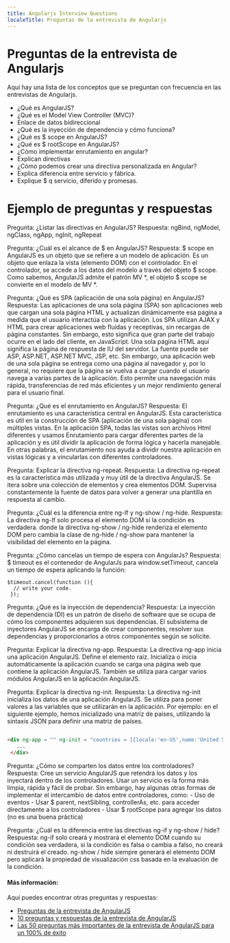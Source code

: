 ```yaml
---
title: Angularjs Interview Questions
localeTitle: Preguntas de la entrevista de Angularjs
---
```

# Preguntas de la entrevista de Angularjs

Aquí hay una lista de los conceptos que se preguntan con frecuencia en las entrevistas de Angularjs.

*   ¿Qué es AngularJS?
*   ¿Qué es el Model View Controller (MVC)?
*   Enlace de datos bidireccional
*   ¿Qué es la inyección de dependencia y cómo funciona?
*   ¿Qué es $ scope en AngularJS?
*   ¿Qué es $ rootScope en AngularJS?
*   ¿Cómo implementar enrutamiento en angular?
*   Explican directivas
*   ¿Cómo podemos crear una directiva personalizada en Angular?
*   Explica diferencia entre servicio y fábrica.
*   Explique $ q servicio, diferido y promesas.

# Ejemplo de preguntas y respuestas

Pregunta: ¿Listar las directivas en AngularJS? Respuesta: ngBind, ngModel, ngClass, ngApp, ngInit, ngRepeat

Pregunta: ¿Cuál es el alcance de $ en AngularJS? Respuesta: $ scope en AngularJS es un objeto que se refiere a un modelo de aplicación. Es un objeto que enlaza la vista (elemento DOM) con el controlador. En el controlador, se accede a los datos del modelo a través del objeto $ scope. Como sabemos, AngularJS admite el patrón MV \*, el objeto $ scope se convierte en el modelo de MV \*.

Pregunta: ¿Qué es SPA (aplicación de una sola página) en AngularJS? Respuesta: Las aplicaciones de una sola página (SPA) son aplicaciones web que cargan una sola página HTML y actualizan dinámicamente esa página a medida que el usuario interactúa con la aplicación. Los SPA utilizan AJAX y HTML para crear aplicaciones web fluidas y receptivas, sin recargas de página constantes. Sin embargo, esto significa que gran parte del trabajo ocurre en el lado del cliente, en JavaScript. Una sola página HTML aquí significa la página de respuesta de IU del servidor. La fuente puede ser ASP, ASP.NET, ASP.NET MVC, JSP, etc. Sin embargo, una aplicación web de una sola página se entrega como una página al navegador y, por lo general, no requiere que la página se vuelva a cargar cuando el usuario navega a varias partes de la aplicación. Esto permite una navegación más rápida, transferencias de red más eficientes y un mejor rendimiento general para el usuario final.

Pregunta: ¿Qué es el enrutamiento en AngularJS? Respuesta: El enrutamiento es una característica central en AngularJS. Esta característica es útil en la construcción de SPA (aplicación de una sola página) con múltiples vistas. En la aplicación SPA, todas las vistas son archivos Html diferentes y usamos Enrutamiento para cargar diferentes partes de la aplicación y es útil dividir la aplicación de forma lógica y hacerla manejable. En otras palabras, el enrutamiento nos ayuda a dividir nuestra aplicación en vistas lógicas y a vincularlas con diferentes controladores.

Pregunta: Explicar la directiva ng-repeat. Respuesta: La directiva ng-repeat es la característica más utilizada y muy útil de la directiva AngularJS. Se itera sobre una colección de elementos y crea elementos DOM. Supervisa constantemente la fuente de datos para volver a generar una plantilla en respuesta al cambio.

Pregunta: ¿Cuál es la diferencia entre ng-If y ng-show / ng-hide. Respuesta: La directiva ng-If solo procesa el elemento DOM si la condición es verdadera. donde la directiva ng-show / ng-hide renderiza el elemento DOM pero cambia la clase de ng-hide / ng-show para mantener la visibilidad del elemento en la página.

Pregunta: ¿Cómo cancelas un tiempo de espera con AngularJs? Respuesta: $ timeout es el contenedor de AngularJs para window.setTimeout, cancela un tiempo de espera aplicando la función:
```
$timeout.cancel(function (){ 
  // write your code. 
 }); 
```

Pregunta: ¿Qué es la inyección de dependencia? Respuesta: La inyección de dependencia (DI) es un patrón de diseño de software que se ocupa de cómo los componentes adquieren sus dependencias. El subsistema de inyectores AngularJS se encarga de crear componentes, resolver sus dependencias y proporcionarlos a otros componentes según se solicite.

Pregunta: Explicar la directiva ng-app. Respuesta: La directiva ng-app inicia una aplicación AngularJS. Define el elemento raíz. Inicializa o inicia automáticamente la aplicación cuando se carga una página web que contiene la aplicación AngularJS. También se utiliza para cargar varios módulos AngularJS en la aplicación AngularJS.

Pregunta: Explicar la directiva ng-init. Respuesta: La directiva ng-init inicializa los datos de una aplicación AngularJS. Se utiliza para poner valores a las variables que se utilizarán en la aplicación. Por ejemplo: en el siguiente ejemplo, hemos inicializado una matriz de países, utilizando la sintaxis JSON para definir una matriz de países.

```html

<div ng-app = "" ng-init = "countries = [{locale:'en-US',name:'United States'}, {locale:'en-GB',name:'United Kingdom'}, {locale:'en-FR',name:'France'}]"> 
   ... 
 </div> 
```

Pregunta: ¿Cómo se comparten los datos entre los controladores? Respuesta: Cree un servicio AngularJS que retendrá los datos y los inyectará dentro de los controladores. Usar un servicio es la forma más limpia, rápida y fácil de probar. Sin embargo, hay algunas otras formas de implementar el intercambio de datos entre controladores, como: - Uso de eventos - Usar $ parent, nextSibling, controllerAs, etc. para acceder directamente a los controladores - Usar $ rootScope para agregar los datos (no es una buena práctica)

Pregunta: ¿Cuál es la diferencia entre las directivas ng-if y ng-show / hide? Respuesta: ng-if solo creará y mostrará el elemento DOM cuando su condición sea verdadera, si la condición es falsa o cambia a falso, no creará ni destruirá el creado. ng-show / hide siempre generará el elemento DOM pero aplicará la propiedad de visualización css basada en la evaluación de la condición.

#### Más información:

Aquí puedes encontrar otras preguntas y respuestas:

*   [Preguntas de la entrevista de AngularJS](https://www.tutorialspoint.com/angularjs/angularjs_interview_questions.htm)
*   [10 preguntas y respuestas de la entrevista de AngularJS](https://www.upwork.com/i/interview-questions/angularjs/)
*   [Las 50 preguntas más importantes de la entrevista de AngularJS para un 100% de éxito](http://www.techbeamers.com/latest-angularjs-interview-questions-answers/)